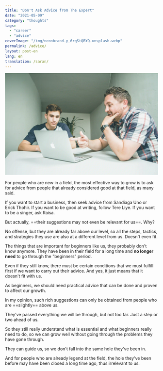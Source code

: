 ```yaml
---
title: "Don't Ask Advice from The Expert"
date: "2021-05-09"
category: "thoughts"
tags:
  - "career"
  - "advice"
coverImage: "/img/neonbrand-y_6rqStQBYQ-unsplash.webp"
permalink: /advice/
layout: post-en
lang: en
translation: /saran/
---
```


![](/img/neonbrand-y_6rqStQBYQ-unsplash.webp)

For people who are new in a field, the most effective way to grow is to ask for advice from people that already considered good at that field, as many said.

If you want to start a business, then seek advice from Sandiaga Uno or Erick Thohir. If you want to be good at writing, follow Tere Liye. If you want to be a singer, ask Raisa.

But actually, ==their suggestions may not even be relevant for us==. Why?

No offense, but they are already far above our level, so all the steps, tactics, and strategies they use are also at a different level from us. Doesn't even fit.

The things that are important for beginners like us, they probably don't know anymore. They have been in their field for a long time and **no longer need** to go through the "beginners" period.

Even if they still know, there must be certain conditions that we must fulfill first if we want to carry out their advice. And yes, it just means that it doesn't fit with us.

As beginners, we should need practical advice that can be done and proven to affect our growth.

In my opinion, such rich suggestions can only be obtained from people who are ==slightly== above us.

They've passed everything we will be through, but not too far. Just a step or two ahead of us.

So they still really understand what is essential and what beginners really need to do, so we can grow well without going through the problems they have gone through.

They can guide us, so we don't fall into the same hole they've been in.

And for people who are already legend at the field, the hole they've been before may have been closed a long time ago, thus irrelevant to us.
